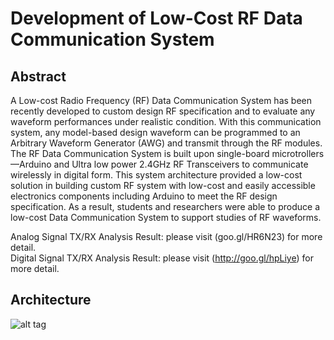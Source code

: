 Development of Low-Cost RF Data Communication System
==============

Abstract
--------------
A Low-cost Radio Frequency (RF) Data Communication System has been recently developed to custom design RF specification and to evaluate any waveform performances under realistic condition. With this communication system, any model-based design waveform can be programmed to an Arbitrary Waveform Generator (AWG) and transmit through the RF modules. The RF Data Communication System is built upon single-board microtrollers—Arduino and Ultra low power 2.4GHz RF Transceivers to communicate wirelessly in digital form. This system architecture provided a low-cost solution in building custom RF system with low-cost and easily accessible electronics components including Arduino to meet the RF design specification. As a result, students and researchers were able to produce a low-cost Data Communication System to support studies of RF waveforms. 

Analog Signal TX/RX Analysis Result: please visit (goo.gl/HR6N23) for more detail.  
Digital Signal TX/RX Analysis Result: please visit (http://goo.gl/hpLiye) for more detail.

Architecture
--------------
![alt tag](http://goo.gl/vmiVSU)
